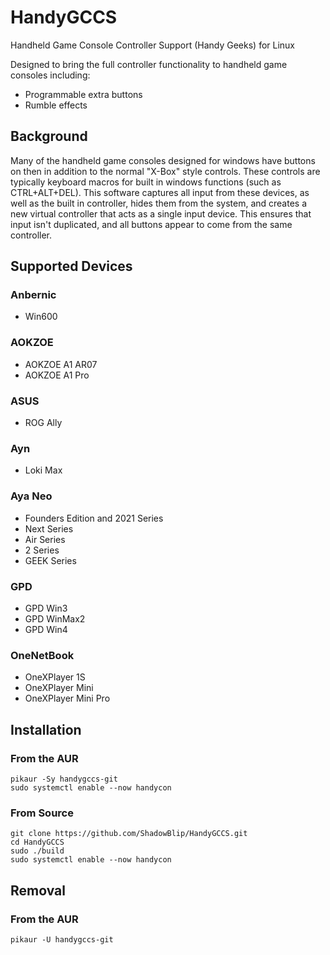 # HandyGCCS
Handheld Game Console Controller Support (Handy Geeks) for Linux

Designed to bring the full controller functionality to handheld game consoles including:
- Programmable extra buttons
- Rumble effects

## Background
Many of the handheld game consoles designed for windows have buttons on then in addition to the normal "X-Box" style controls. These controls are typically keyboard macros for built in windows functions (such as CTRL+ALT+DEL). This software captures all input from these devices, as well as the built in controller, hides them from the system, and creates a new virtual controller that acts as a single input device. This ensures that input isn't duplicated, and all buttons appear to come from the same controller.

## Supported Devices

### Anbernic
- Win600

### AOKZOE
- AOKZOE A1 AR07
- AOKZOE A1 Pro
 
### ASUS
- ROG Ally

### Ayn
- Loki Max

### Aya Neo
- Founders Edition and 2021 Series
- Next Series
- Air Series
- 2 Series
- GEEK Series

### GPD
- GPD Win3
- GPD WinMax2
- GPD Win4

### OneNetBook
- OneXPlayer 1S
- OneXPlayer Mini
- OneXPlayer Mini Pro

## Installation

### From the AUR
```
pikaur -Sy handygccs-git
sudo systemctl enable --now handycon
```

### From Source

```
git clone https://github.com/ShadowBlip/HandyGCCS.git
cd HandyGCCS
sudo ./build
sudo systemctl enable --now handycon
```

## Removal

### From the AUR
`pikaur -U handygccs-git`
